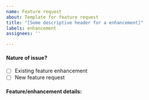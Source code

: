 ```yaml
---
name: Feature request
about: Template for feature request
title: "[Some descriptive header for a enhancement]"
labels: enhancement
assignees: ''

---
```


#### Nature of issue?

- [ ] Existing feature enhancement
- [ ] New feature request

#### Feature/enhancement details:
